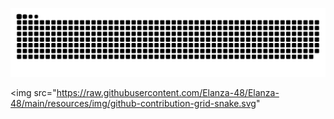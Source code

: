 
![snake gif](https://github.com/alihaiderbukhari5/alihaiderbukhari5/blob/output/github-snake-dark.svg)

  <img  src="https://raw.githubusercontent.com/Elanza-48/Elanza-48/main/resources/img/github-contribution-grid-snake.svg"
